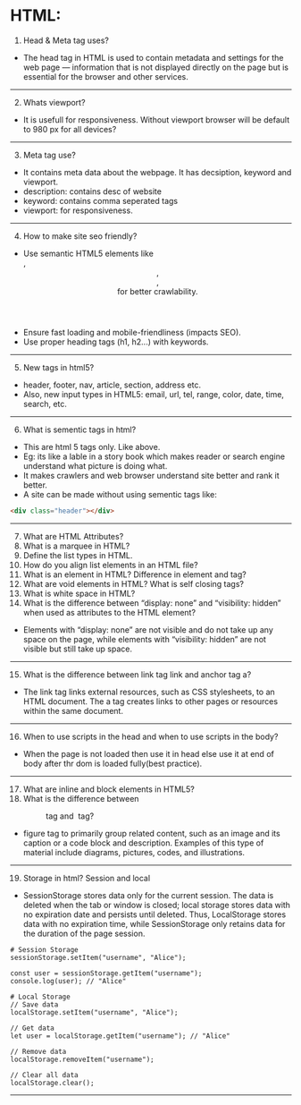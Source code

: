 # HTML:

1. Head & Meta tag uses?
- The head tag in HTML is used to contain metadata and settings for the web page — information that is not displayed directly on the page but is essential for the browser and other services.
<hr>

2. Whats viewport?
- It is usefull for responsiveness. Without viewport browser will be default to 980 px for all devices?
<hr>

3. Meta tag use?
- It contains meta data about the webpage. It has decsiption, keyword and viewport.
- description: contains desc of website
- keyword: contains comma seperated tags
- viewport: for responsiveness.
<hr>

4. How to make site seo friendly?
- Use semantic HTML5 elements like <article>, <header>, <footer>, <nav> for better crawlability.
- Ensure fast loading and mobile-friendliness (impacts SEO).
- Use proper heading tags (h1, h2...) with keywords.
<hr>

5. New tags in html5?
- header, footer, nav, article, section, address etc.
- Also, new input types in HTML5: email, url, tel, range, color, date, time, search, etc.
<hr>

6. What is sementic tags in html?
- This are html 5 tags only. Like above.
- Eg: its like a lable in a story book which makes reader or search engine understand what picture is doing what.
- It makes crawlers and web browser understand site better and rank it better.
- A site can be made without using sementic tags like:
```html
<div class="header"></div>
````
<hr>

7. What are HTML Attributes?
8. What is a marquee in HTML?
9. Define the list types in HTML.
10. How do you align list elements in an HTML file?
11. What is an element in HTML? Difference in element and tag?
12. What are void elements in HTML? What is self closing tags?
13. What is white space in HTML?
14. What is the difference between “display: none” and “visibility: hidden” when used as attributes to the HTML element?
- Elements with “display: none” are not visible and do not take up any space on the page, while elements with “visibility: hidden” are not visible but still take up space.
<hr>

15. What is the difference between link tag link and anchor tag a?
- The link tag links external resources, such as CSS stylesheets, to an HTML document. The a tag creates links to other pages or resources within the same document.
<hr>

16. When to use scripts in the head and when to use scripts in the body?
- When the page is not loaded then use it in head else use it at end of body after thr dom is loaded fully(best practice). 
<hr>

17. What are inline and block elements in HTML5?
18. What is the difference between <figure> tag and <img> tag?
- figure tag to primarily group related content, such as an image and its caption or a code block and description. Examples of this type of material include diagrams, pictures, codes, and illustrations.
<hr>

19. Storage in html? Session and local
- SessionStorage stores data only for the current session. The data is deleted when the tab or window is closed; local storage stores data with no expiration date and persists until deleted. Thus, LocalStorage stores data with no expiration time, while SessionStorage only retains data for the duration of the page session.
```text
# Session Storage
sessionStorage.setItem("username", "Alice");

const user = sessionStorage.getItem("username");
console.log(user); // "Alice"

# Local Storage
// Save data
localStorage.setItem("username", "Alice");

// Get data
let user = localStorage.getItem("username"); // "Alice"

// Remove data
localStorage.removeItem("username");

// Clear all data
localStorage.clear();
```
<hr>







